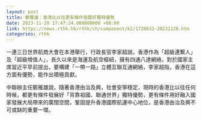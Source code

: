 ```yaml
---
layout: post
title: 鄭雁雄：香港比以往更有條件發展好獨特優勢
date: 2023-11-20 17:47:24.000000000 +08:00
link: https://news.rthk.hk/rthk/ch/component/k2/1728633-20231120.htm
categories: rthk
---
```


一連三日世界航商大會在本港舉行，行政長官李家超說，香港作為「超級連繫人」及「超級增值人」，長久以來是海運及航空樞紐，擁有四通八達網絡，對於國家主席習近平早前提出，要構建「一帶一路」立體互聯互通網絡，李家超指，香港在這方面有優勢，能作出積極貢獻。

中聯辦主任鄭雁雄說，隨著香港由治及興，社會安寧穩定，現時的香港比以往任何時候，都更有條件發展好「背靠祖國、聯通世界」獨特優勢，更有條件用好融入國家發展大局帶來的廣闊空間，鞏固提升香港國際航運中心地位，是香港由治及興不可或缺的重要一環。

